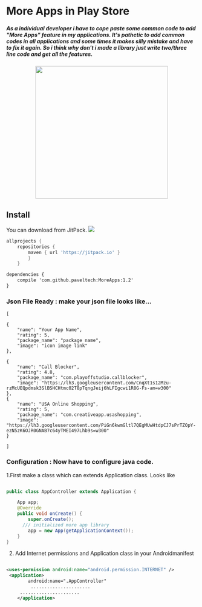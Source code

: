 # More Apps in Play Store

<h5> As a individual developer i have to cope paste some common code to add "More Apps" feature in my applications. It's pathetic to add common codes in all applications and some times it makes silly mistake and have to fix it again. So i think why don't i made a library just write two/three line code and get all the features. </h5>


<p align="center">
  <img src="https://raw.githubusercontent.com/paveltech/MoreApps/master/screen%20shot.png" width="350"/>
</p>


## Install

You can download from JitPack. [![](https://jitpack.io/v/paveltech/MoreApps.svg)](https://jitpack.io/#paveltech/MoreApps)

```groovy
allprojects {
	repositories {
		maven { url 'https://jitpack.io' }
		}
	}
```

```xml
dependencies {
    compile 'com.github.paveltech:MoreApps:1.2'
}
```

### Json File Ready : make your json file looks like...
    [

	{
		"name": "Your App Name",
		"rating": 5,
		"package_name": "package name",
		"image": "icon image link"
	},

	{
		"name": "Call Blocker",
		"rating": 4.8,
		"package_name": "com.playoffstudio.callblocker",
		"image": "https://lh3.googleusercontent.com/CnqXt1s12Mzu-rzMcUEQpdmsk3SlBSHCHtmc02T8pTqngJeij6hLFIgcwi1R8G-Fs-am=w300"
	},
	{
		"name": "USA Online Shopping",
		"rating": 5,
		"package_name": "com.creativeapp.usashopping",
		"image": "https://lh3.googleusercontent.com/PiGn6kwmGltl7QEgMUwHtdpCJ7sPrTZOpY-ezN5zK6OJR0GNAB7c64yTMEI497Lhb9s=w300"
	}
	
    ]


### Configuration : Now have to configure java code.

1.First make a class which can extends Application class. Looks like 

```java

public class AppController extends Application {

    App app;
    @Override
    public void onCreate() {
        super.onCreate();
	  /// initialized more app library 
        app = new App(getApplicationContext());
    }
}
```

2. Add Internet permissions and Application class in your Androidmanifest 

```xml

<uses-permission android:name="android.permission.INTERNET" />
 <application>
        android:name=".AppController"
         ......................
	 ......................
    </application>
 ```
